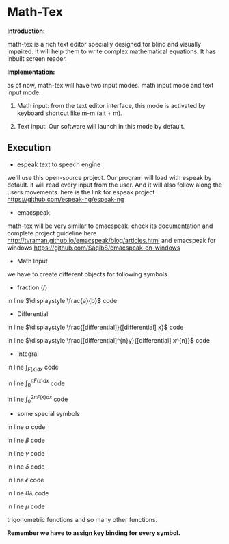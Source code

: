 # Math-Tex

**Introduction:**

math-tex is a rich text editor specially designed for blind and visually impaired. It will help them to write complex mathematical equations. It has inbuilt screen reader.

**Implementation:**

as of now, math-tex will have two input modes. math input mode and text input mode.

1.    Math input: 
from the text editor interface, this mode is activated by keyboard shortcut like m-m (alt + m).

2.    Text input: 
Our software will launch in this mode by default.

## Execution

*  espeak text to speech engine

we'll use this open-source project. Our program will load with espeak by default. it will read every input from the user. And it will also follow along the users movements. here is the link for espeak project <https://github.com/espeak-ng/espeak-ng>

*  emacspeak 

math-tex will be very similar to emacspeak. check its documentation and complete project guideline here <http://tvraman.github.io/emacspeak/blog/articles.html>
and emacspeak for windows <https://github.com/SaqibS/emacspeak-on-windows>
*  Math Input 

we have to create different objects for following symbols

*    fraction (/)

in line $\displaystyle \frac{a}{b}$ code

*    Differential

in line $\displaystyle \frac{[differential]}{[differential] x}$ code

in line $\displaystyle \frac{[differential]^{n}y}{[differential] x^{n}}$ code

*    Integral

in line $\displaystyle \int_{F(x)dx}$ code

in line $\displaystyle \int_{0}^{\pi F(x)dx}$ code

in line $\displaystyle \int_{0}^{2\pi F(x)dx}$ code

*    some special symbols 

in line $\alpha$ code 

in line $\beta$ code 

in line $\gamma$ code

in line $\delta$ code 

in line $\epsilon$ code 

in line $\theta\lambda$ code 

in line $\mu$ code

trigonometric functions and so many other functions.

**Remember we have to assign key binding for every symbol.**

